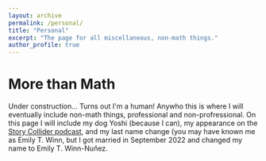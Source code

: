 ```yaml
---
layout: archive
permalink: /personal/
title: "Personal"
excerpt: "The page for all miscellaneous, non-math things."
author_profile: true
---
```

# More than Math

Under construction... Turns out I'm a human! Anywho this is where I will eventually include non-math things, professional and non-profressional. On this page I will include my dog Yoshi (because I can), my appearance on the [Story Collider podcast](https://www.storycollider.org/stories/2019/12/3/justice-stories-about-righteous-determination), and my last name change (you may have known me as Emily T. Winn, but I got married in September 2022 and changed my name to Emily T. Winn-Nuñez.
